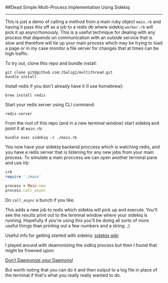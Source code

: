 ##Dead Simple Multi-Process Implementation Using Sidekiq

---

This is just a demo of calling a method from a main ruby object `main.rb` and
having it pass this off as a job to a redis db where sidekiq `worker.rb` will
pick it up asyncrhonously. This is a useful technique for dealing with any
process that depends on communication with an outside service that is slow and
therefore will tie up your main process which may be trying to load a page or in
my case monitor a file server for changes that at times can be high traffic.

To try out, clone this repo and bundle install:

```
git clone git@github.com:JSalig1/multithread.git
bundle install
```

Install redis if you don't already have it (I use homebrew):

```
brew install redis
```

Start your redis server using CLI command:

```
redis-server
```

From the root of this repo (and in a new terminal window) start sidekiq and
point it at `main.rb`:

```
bundle exec sidekiq -r ./main.rb
```

You now have your sidekiq backend proccess which is watching redis, and you have
a redis server that is listening for any new jobs from your main process. To
simulate a main proccess we can open another terminal pane and use irb:

```ruby
irb
require './main'

process = Main.new
process.call_async
```

Do `call_async` a bunch if you like.

This adds a new job to redis which sidekiq will pick up and execute. You'll see
the results print out to the terminal window where your sidekiq is running.
Hopefully if you're using this you'll be doing all sorts of more useful things
than printing out a few numbers and a string. ;)

Useful info for getting started with sidekiq:
[sidekiq wiki](https://github.com/mperham/sidekiq/wiki)

I played around with deamonizing the sidkiq process but then I found that might
be frowned upon:

[Don’t Daemonize your Daemons!](http://www.mikeperham.com/2014/09/22/dont-daemonize-your-daemons/)

But worth noting that you can do it and then output to a log file in place of
the terminal if that's what you really really wanted to do.
